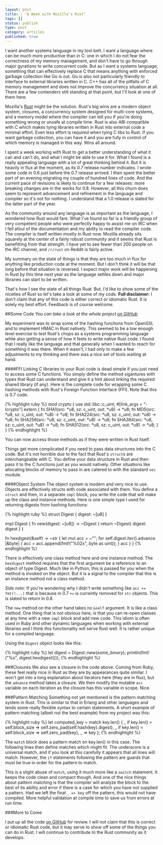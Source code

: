 ```yaml
---
layout: post
title: ! "A Week with Mozilla's Rust"
tags: []
status: publish
type: post
category: articles
published: true
---
```

I want another systems language in my tool belt. I want a language where can be much more productive than in C: one in which I do not fear the correctness of my memory management, and don't have to go through major gyrations to write concurrent code. But as I want a systems language, something that can effectively replace C that means anything with enforced garbage collection like Go is out. Go is also not particularly friendly to interface to external libraries written in C. C++ has all of the pitfalls of C memory management and does not improve the concurrency situation at all.  There are a few contenders still standing at that point, but I'll look at one of them here.

Mozilla's [Rust](http://rust-lang.org/) might be the solution. Rust's big wins are a modern object system, closures, a concurrency system designed for multi-core systems, and a memory model where the compiler can tell you if you're doing something wrong or unsafe at compile time. Rust is also ABI compatible with C which makes tying libraries written in Rust into external code a minimal effort. Even less effort is required when tying C libs to Rust.  If you want garbage collection, you can have it and you are fully in control of which memory is managed in this way.  Wins all around.

I spent a week working with Rust to get a better understanding of what it can and can't do, and what I might be able to use it for. What I found is a really appealing language with a lot of great thinking behind it. But it is heavily in flux at the moment, as its *0.7* release number indicates.  I wrote some code in 0.6 just before the 0.7 release arrived. I then spent the better part of an evening migrating my couple of hundred lines of code. And the current pace of revisions is likely to continue for a few releases: more breaking changes are in the works for 0.8. However, all this churn does seem to represent advancement and refinement in the language and compiler so it's not for nothing. I understand that a 1.0 release is slated for the latter part of the year.

As the community around any language is as important as the language, I wondered how Rust would fare. What I've found so far is a friendly group of very competent people who were perfectly happy to assist me on IRC when I fell afoul of the documentation and my ability to read the compiler code. The compiler is itself written mostly in Rust now.  Mozilla already sits squarely at the center of a fairly robust community and it seems that Rust is benefitting from that strength. I have yet to see fewer than 200 people on the IRC channel, and `/r/rust` on Reddit is fairly active.

My summary on the state of things is that they are too much in flux for anything like production code at the moment. But I don't think it will be that long before that situation is reversed.  I expect major work will be happening in Rust by this time next year as the language settles down and major libraries can start to be written.

That's how I see the state of all things Ruat. But, I'd like to show some of the niceties of Rust so let's take a look at some of my code. **Full disclaimer:** I don't claim that any of this code is either correct or idiomatic Rust. It is solely my best effort. Feedback is of course welcome.

##Some Code
*You can take a look at the whole project [on GitHub](https://github.com/relistan/cryptorust)*

My experiment was to wrap some of the hashing functions from OpenSSL and to implement HMAC in Rust natively. This seemed to be a low enough level exercise to test Rust's chops as a systems programming language while also getting a sense of how it feels to write native Rust code. I found that I really like the language and that generally when I wanted to reach for something it was there. When it wasn't, I had only to make a few adjustments to my thinking and there was a nice set of tools waiting at hand.

####FFI
Linking C libraries to your Rust code is dead simple if you just need to access some C functions. You simply define the method sigantures with types that Rust can understand and give it a hint about linking the required shared library (if any). Here is the complete code for wrapping some C hashing methods with Rust's Foreign Function Interface (FFI). Note that this is 0.7 code.

{% highlight ruby %}
mod crypto {
  use std::libc::c_uint;
#[link_args = "-lcrypto"]
  extern { 
    fn SHA1(src: *u8, sz: c_uint, out: *u8) -> *u8;
    fn MD5(src: *u8, sz: c_uint, out: *u8) -> *u8;
    fn SHA224(src: *u8, sz: c_uint, out: *u8) -> *u8;
    fn SHA256(src: *u8, sz: c_uint, out: *u8) -> *u8;
    fn SHA384(src: *u8, sz: c_uint, out: *u8) -> *u8;
    fn SHA512(src: *u8, sz: c_uint, out: *u8) -> *u8;
  }
}
{% endhighlight %}

You can now access those methods as if they were written in Rust itself. 

Things get more complicated if you need to pass data structures into the C code. But it's not horrible due to the fact that Rust's `struct`s are interchangeable with C. You define your data structure in Rust and then pass it to the C functions just as you would natively. Other situations like allocating blocks of memory to pass in are catered to with the standard `vec` module.

####Object System
The object system is modern and very nice to use. Objects are effectively structs with code associated with them. You define a `struct` and then, in a separate `impl` block, you write the code that will make up the class and instance methods. Here is one simple type I used for returning digests from hashing functions:

{% highlight ruby %}
struct Digest { digest: ~[u8] }

impl Digest {
  fn new(digest: ~[u8]) -> ~Digest { return ~Digest{ digest: digest } }

  fn hexdigest(&self) -> ~str {
    let mut acc = ~"";
    for self.digest.iter().advance |&byte| { acc = acc.append(fmt!("%02x", byte as uint)); }
    acc
  }
}
{% endhighlight %}

There is effectively one class method here and one instance method. The `hexdigest` method requires that the first argument be a reference to an object of type Digest. Much like in Python, this is passed for you when the method is invoked on the object. But it is a signal to the compiler that this is an instance method not a class method. 

*Side note:* If you're wondering why I didn't write something like `acc += fmt(!...)` that is because in 0.7 `+=` is currently removed for `str` objects. This is slated to return in 0.8.

The `new` method on the other hand takes no `&self` argument. It is like a class method. One thing that is not obvious here, is that you can re-open classes at any time with a new `impl` block and add new code. This idiom is often used in Ruby and other dynamic languages when working with external libraries and I think this functionality will serve Rust well. It is rather unique for a compiled language.

Using the `Digest` object looks like this:

{% highlight ruby %}
let digest = Digest::new(_some_binary_);
println(fmt!("%s", digest.hexdigest()));
{% endhighlight %}

###Closures
We also see a closure in the code above. Coming from Ruby, these feel really nice in Rust as they are by appearances quite similar. I won't get into a long explanation about iterators here (they are in flux), but the `advance` method takes a closure.  We then modify the mutable `acc` variable on each iteration as the closure has this variable in scope.  Nice.

###Pattern Matching
Something not yet mentioned is the pattern matching system in Rust. This is similar to that in Erlang and other languages and lends some really flexible syntax to certain statements. A short example of pattern matching (albeit not the best example) from my project was this:

{% highlight ruby %}
let computed_key = match key.len() {
  _ if key.len() > self.block_size => self.zero_pad(self.hash(key).digest),
  _ if key.len() < self.block_size => self.zero_pad(key),
  _ => key
};
{% endhighlight %}

The `match` block does a pattern match on key.len() in this case. The following lines then define matches which might fit. The underscore is a universal match, and if you look at this carefully it appears that all lines will match. However, the `if` statements following the pattern are guards that must be true in order for the pattern to match.

This is a slight abuse of `match`, using it much more like a `switch` statement. It keeps the code clean and compact though. And one of the nice things about pattern matching is that the compiler will analyze the block to the best of its ability and error if there is a case for which you have not supplied a pattern. Had we left the final `_ => key` off the pattern, this would not have compiled. More helpful validation at compile time to save us from errors at run time.

###More to Come

I put up all the code [on GitHub](https://github.com/relistan/cryptorust) for review. I will not claim that this is correct or idiomatic Rust code, but it may serve to show off some of the things you can do in Rust. I will continue to contribute to the Rust community as it develops.
